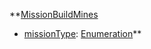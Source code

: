 **[MissionBuildMines](RebellionMissionBuildMines.md)
  * [missionType](RebellionmissionType.md): [Enumeration](Enumeration.md)**
